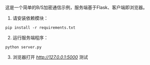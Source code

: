 这是一个简单的B/S加密通信示例，服务端基于Flask、客户端即浏览器。

1. 请安装依赖模块：

`pip install -r requirements.txt`

2. 运行服务端程序：

`python server.py`

3. 浏览器打开 *http://127.0.0.1:5000* 测试